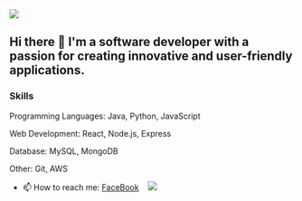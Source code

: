 <img src="https://github-readme-stats.vercel.app/api?username=matatb30&theme=algolia&show_icons=true" />

## Hi there 👋 I'm a software developer with a passion for creating innovative and user-friendly applications.

### Skills


Programming Languages: Java, Python, JavaScript


Web Development: React, Node.js, Express


Database: MySQL, MongoDB


Other: Git, AWS



- 📫 How to reach me: [FaceBook](https://www.facebook.com/namdohuu30/)
&nbsp;&nbsp;
![](./profile-3d-contrib/profile-night-view.svg)

